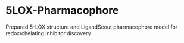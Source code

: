 # 5LOX-Pharmacophore
Prepared 5-LOX structure and LigandScout pharmacophore model for redox/chelating inhibitor discovery
